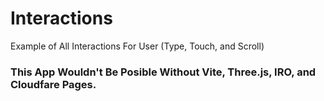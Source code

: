 # Interactions
Example of All Interactions For User (Type, Touch, and Scroll)

### This App Wouldn't Be Posible Without Vite, Three.js, IRO, and Cloudfare Pages.